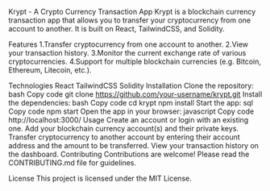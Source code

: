 Krypt - A Crypto Currency Transaction App
Krypt is a blockchain currency transaction app that allows you to transfer your cryptocurrency from one account to another. It is built on React, TailwindCSS, and Solidity.

Features
1.Transfer cryptocurrency from one account to another.
2.View your transaction history.
3.Monitor the current exchange rate of various cryptocurrencies.
4.Support for multiple blockchain currencies (e.g. Bitcoin, Ethereum, Litecoin, etc.).


Technologies
React
TailwindCSS
Solidity
Installation
Clone the repository:
bash
Copy code
git clone https://github.com/your-username/krypt.git
Install the dependencies:
bash
Copy code
cd krypt
npm install
Start the app:
sql
Copy code
npm start
Open the app in your browser:
javascript
Copy code
http://localhost:3000/
Usage
Create an account or login with an existing one.
Add your blockchain currency account(s) and their private keys.
Transfer cryptocurrency to another account by entering their account address and the amount to be transferred.
View your transaction history on the dashboard.
Contributing
Contributions are welcome! Please read the CONTRIBUTING.md file for guidelines.

License
This project is licensed under the MIT License.
